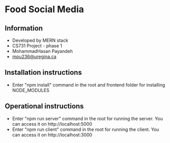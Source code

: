# Food Social Media

## Information
- Developed by MERN stack
- CS731 Project - phase 1
- MohammadHasan Payandeh
- mpu236@uregina.ca

## Installation instructions
- Enter "npm install" command in the root and frontend folder for installing NODE_MODULES

## Operational instructions
- Enter "npm run server" command in the root for running the server. You can access it on http://localhost:5000 
- Enter "npm run client" command in the root for running the client. You can access it on http://localhost:3000 
